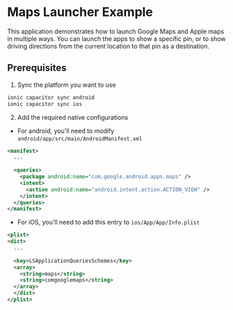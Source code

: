 # Maps Launcher Example
This application demonstrates how to launch Google Maps and Apple maps in multiple ways. You can launch the apps to show a specific pin, or to show driving directions from the current location to that pin as a destination.

## Prerequisites
1. Sync the platform you want to use
```bash
ionic capacitor sync android
ionic capacitor sync ios
```
2. Add the required native configurations
- For android, you'll need to modify `android/app/src/main/AndroidManifest.xml`
```xml
<manifest>
  ...
  
  <queries>
    <package android:name="com.google.android.apps.maps" />
    <intent>
      <action android:name="android.intent.action.ACTION_VIEW" />
    </intent>
  </queries>
</manifest>
```
- For iOS, you'll need to add this entry to `ios/App/App/Info.plist`
```xml
<plist>
<dict>
  ...
  
  <key>LSApplicationQueriesSchemes</key>
  <array>
    <string>maps</string>
    <string>comgooglemaps</string>
  </array>
  </dict>
</plist>
```